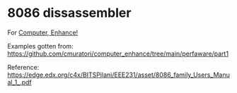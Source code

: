 # 8086 dissassembler

For [Computer, Enhance!](https://www.computerenhance.com/)

Examples gotten from: https://github.com/cmuratori/computer_enhance/tree/main/perfaware/part1

Reference: https://edge.edx.org/c4x/BITSPilani/EEE231/asset/8086_family_Users_Manual_1_.pdf